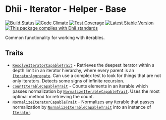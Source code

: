 # Dhii - Iterator - Helper - Base

[![Build Status](https://travis-ci.org/Dhii/iterator-helper-base.svg?branch=master)](https://travis-ci.org/Dhii/iterator-helper-base)
[![Code Climate](https://codeclimate.com/github/Dhii/iterator-helper-base/badges/gpa.svg)](https://codeclimate.com/github/Dhii/iterator-helper-base)
[![Test Coverage](https://codeclimate.com/github/Dhii/iterator-helper-base/badges/coverage.svg)](https://codeclimate.com/github/Dhii/iterator-helper-base/coverage)
[![Latest Stable Version](https://poser.pugx.org/dhii/iterator-helper-base/version)](https://packagist.org/packages/dhii/iterator-helper-base)
[![This package complies with Dhii standards](https://img.shields.io/badge/Dhii-Compliant-green.svg?style=flat-square)][Dhii]

Common functionality for working with iterables.

[Dhii]: https://github.com/Dhii/dhii

## Traits
- [`ResolveIteratorCapableTrait`] - Retrieves the deepest iterator within a depth limit in an iterator hierarchy,
where every parent is an [`IteratorAggregate`]. Can use a complex test to look for things that are not only iterators.
Detects some signs of infinite recursion.
- [`CountIterableCapableTrait`] - Counts elements in an iterable which passes normalization by
[`NormalizeIterableCapableTrait`]. Uses the most optimal method for retrieving the count.
- [`NormalizeIteratorCapableTrait`] - Normalizes any iterable that passes normalization by
[`NormalizeIterableCapableTrait`] into an instance of [`Iterator`].


[`ResolveIteratorCapableTrait`]:            src/ResolveIteratorCapableTrait.php
[`CountIterableCapableTrait`]:              src/CountIterableCapableTrait.php
[`NormalizeIteratorCapableTrait`]:          src/NormalizeIteratorCapableTrait.php
[`NormalizeIterableCapableTrait`]:          https://github.com/Dhii/normalization-helper-base/blob/develop/src/NormalizeIterableCapableTrait.php

[`Iterator`]:                               http://php.net/manual/en/class.iterator.php
[`IteratorAggregate`]:                      http://php.net/manual/en/class.iteratoraggregate.php
